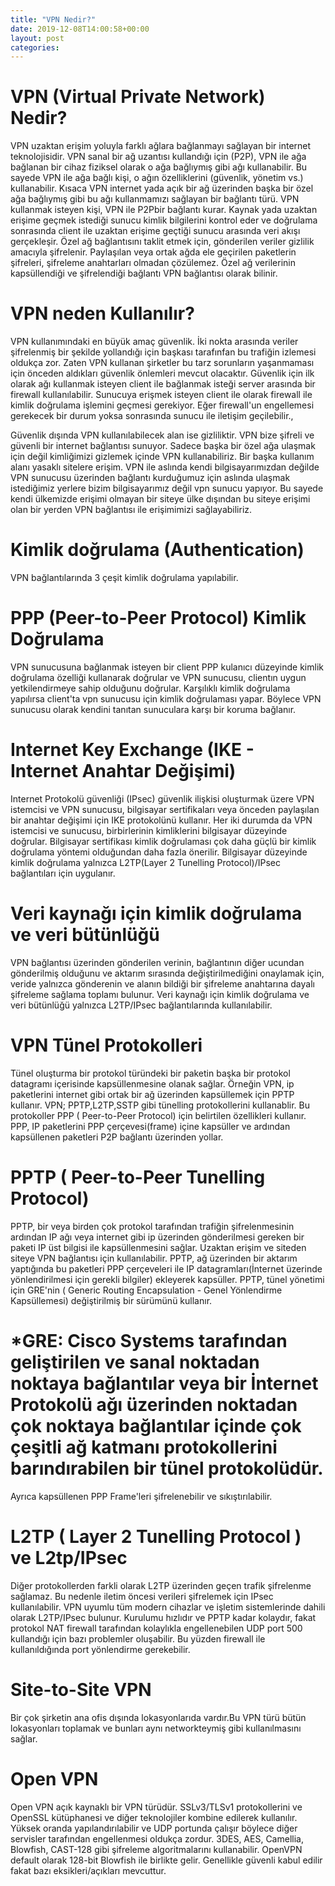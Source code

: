 ```yaml
---
title: "VPN Nedir?"
date: 2019-12-08T14:00:58+00:00
layout: post
categories:
---
```



# VPN (Virtual Private Network) Nedir? 

VPN uzaktan erişim yoluyla farklı ağlara bağlanmayı sağlayan bir internet teknolojisidir.
VPN sanal bir ağ uzantısı kullandığı için (P2P), VPN ile ağa bağlanan bir cihaz fiziksel olarak o ağa bağlıymış gibi ağı kullanabilir.
Bu sayede VPN ile ağa bağlı kişi, o ağın özelliklerini (güvenlik, yönetim vs.) kullanabilir.
Kısaca VPN internet yada açık bir ağ üzerinden başka bir özel ağa bağlıymış gibi bu ağı kullanmamızı sağlayan bir bağlantı türü.
VPN kullanmak isteyen kişi, VPN ile P2Pbir bağlantı kurar. Kaynak yada uzaktan erişime geçmek istediği sunucu kimlik bilgilerini kontrol eder ve doğrulama sonrasında client ile uzaktan erişime geçtiği sunucu arasında veri akışı gerçekleşir.
Özel ağ bağlantısını taklit etmek için, gönderilen veriler gizlilik amacıyla şifrelenir. Paylaşılan veya ortak ağda ele geçirilen paketlerin şifreleri, şifreleme anahtarları olmadan çözülemez. Özel ağ verilerinin kapsüllendiği ve şifrelendiği bağlantı VPN bağlantısı olarak bilinir. 

# VPN neden Kullanılır?

VPN kullanımındaki en büyük amaç güvenlik. İki nokta arasında veriler şifrelenmiş bir şekilde yollandığı için başkası tarafınfan bu trafiğin izlemesi oldukça zor.
Zaten VPN kullanan şirketler bu tarz sorunların yaşanmaması için önceden aldıkları güvenlik önlemleri mevcut olacaktır.
Güvenlik için ilk olarak ağı kullanmak isteyen client ile bağlanmak isteği server arasında bir firewall kullanılabilir.
Sunucuya erişmek isteyen client ile olarak firewall ile kimlik doğrulama işlemini geçmesi gerekiyor. Eğer firewall'un engellemesi gerekecek bir durum yoksa sonrasında sunucu ile iletişim geçilebilir.,

Güvenlik dışında VPN kullanılabilecek alan ise gizliliktir. VPN bize şifreli ve güvenli bir internet bağlantısı sunuyor. Sadece başka bir özel ağa ulaşmak için değil kimliğimizi gizlemek içinde VPN kullanabiliriz.
Bir başka kullanım alanı yasaklı sitelere erişim. VPN ile aslında kendi bilgisayarımızdan değilde VPN sunucusu üzerinden bağlantı kurduğumuz için aslında ulaşmak istediğimiz yerlere bizim bilgisayarımız değil vpn sunucu yapıyor. Bu sayede kendi ülkemizde erişimi olmayan bir siteye ülke dışından bu siteye erişimi olan bir yerden VPN bağlantısı ile erişimimizi sağlayabiliriz.

# Kimlik doğrulama (Authentication)

VPN bağlantılarında 3 çeşit kimlik doğrulama yapılabilir. 


# PPP (Peer-to-Peer Protocol) Kimlik Doğrulama
VPN sunucusuna bağlanmak isteyen bir client PPP kulanıcı düzeyinde kimlik doğrulama özelliği kullanarak doğrular ve VPN sunucusu, clientın uygun yetkilendirmeye sahip olduğunu doğrular.
Karşılıklı kimlik doğrulama yapılırsa client'ta vpn sunucusu için kimlik doğrulaması yapar. Böylece VPN sunucusu olarak kendini tanıtan sunuculara karşı bir koruma bağlanır.

# Internet Key Exchange (IKE - Internet Anahtar Değişimi)
Internet Protokolü güvenliği (IPsec) güvenlik ilişkisi oluşturmak üzere VPN istemcisi ve VPN sunucusu, bilgisayar sertifikaları veya önceden paylaşılan bir anahtar değişimi için IKE protokolünü kullanır. 
Her iki durumda da VPN istemcisi ve sunucusu, birbirlerinin kimliklerini bilgisayar düzeyinde doğrular. 
Bilgisayar sertifikası kimlik doğrulaması çok daha güçlü bir kimlik doğrulama yöntemi olduğundan daha fazla önerilir. 
Bilgisayar düzeyinde kimlik doğrulama yalnızca L2TP(Layer 2 Tunelling Protocol)/IPsec bağlantıları için uygulanır. 

# Veri kaynağı için kimlik doğrulama ve veri bütünlüğü
VPN bağlantısı üzerinden gönderilen verinin, bağlantının diğer ucundan gönderilmiş olduğunu ve aktarım sırasında değiştirilmediğini onaylamak için, 
veride yalnızca gönderenin ve alanın bildiği bir şifreleme anahtarına dayalı şifreleme sağlama toplamı bulunur. 
Veri kaynağı için kimlik doğrulama ve veri bütünlüğü yalnızca L2TP/IPsec bağlantılarında kullanılabilir.

# VPN Tünel Protokolleri

Tünel oluşturma bir protokol türündeki bir paketin başka bir protokol datagramı içerisinde kapsüllenmesine olanak sağlar.
Örneğin VPN, ip paketlerini internet gibi ortak bir ağ üzerinden kapsüllemek için PPTP kullanır.
VPN; PPTP,L2TP,SSTP gibi tünelling protokollerini kullanablir. 
Bu protokoller PPP ( Peer-to-Peer Protocol) için belirtilen özellikleri kullanır.
PPP, IP paketlerini PPP çerçevesi(frame) içine kapsüller ve ardından kapsüllenen paketleri P2P bağlantı üzerinden yollar.

# PPTP ( Peer-to-Peer Tunelling Protocol) 

PPTP, bir veya birden çok protokol tarafından trafiğin şifrelenmesinin ardından IP ağı veya internet gibi ip üzerinden gönderilmesi gereken bir paketi IP üst bilgisi ile kapsüllenmesini sağlar.
Uzaktan erişim ve siteden siteye VPN bağlantısı için kullanılabilir.
PPTP, ağ üzerinden bir aktarım yaptığında bu paketleri PPP çerçeveleri ile IP datagramları(İnternet üzerinde yönlendirilmesi için gerekli bilgiler) ekleyerek kapsüller.
PPTP, tünel yönetimi için GRE'nin ( Generic Routing Encapsulation - Genel Yönlendirme Kapsüllemesi) değiştirilmiş bir sürümünü kullanır.
# *GRE: Cisco Systems tarafından geliştirilen ve sanal noktadan noktaya bağlantılar veya bir İnternet Protokolü ağı üzerinden noktadan çok noktaya bağlantılar içinde çok çeşitli ağ katmanı protokollerini barındırabilen bir tünel protokolüdür.
Ayrıca kapsüllenen PPP Frame'leri şifrelenebilir ve sıkıştırılabilir.

# L2TP ( Layer 2 Tunelling Protocol ) ve L2tp/IPsec
Diğer protokollerden farkli olarak L2TP üzerinden geçen trafik şifrelenme sağlamaz.
Bu nedenle iletim öncesi verileri şifrelemek için IPsec kullanılabilir.
VPN uyumlu tüm modern cihazlar ve işletim sistemlerinde dahili olarak L2TP/IPsec bulunur. 
Kurulumu hızlıdır ve PPTP kadar kolaydır, fakat protokol NAT firewall tarafından kolaylıkla engellenebilen UDP port 500 kullandığı için bazı problemler oluşabilir.
Bu yüzden firewall ile kullanıldığında port yönlendirme gerekebilir.

# Site-to-Site VPN
Bir çok şirketin ana ofis dışında lokasyonlarıda vardır.Bu VPN türü bütün lokasyonları toplamak ve bunları aynı networkteymiş gibi kullanılmasını sağlar.

# Open VPN

Open VPN açık kaynaklı bir VPN türüdür.
SSLv3/TLSv1 protokollerini ve OpenSSL kütüphanesi ve diğer teknolojiler kombine edilerek kullanılır.
Yüksek oranda yapılandırılabilir ve UDP portunda çalışır böylece diğer servisler tarafından engellenmesi oldukça zordur.
3DES, AES, Camellia, Blowfish, CAST-128 gibi şifreleme algoritmalarını kullanabilir.
OpenVPN default olarak 128-bit Blowfish ile birlikte gelir. Genellikle güvenli kabul edilir fakat bazı eksikleri/açıkları mevcuttur.

